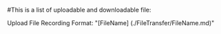#This is a list of uploadable and downloadable file:

Upload File Recording Format:
"[FileName] (./FileTransfer/FileName.md)"
